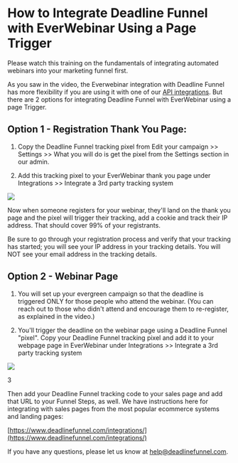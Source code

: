 # How to Integrate Deadline Funnel with EverWebinar Using a Page Trigger

Please watch this training on the fundamentals of integrating automated webinars into your marketing funnel first.

As you saw in the video, the Everwebinar integration with Deadline Funnel has more flexibility if you are using it with one of our [API integrations](https://documentation.deadlinefunnel.com/article/330-how-to-%20integrate-deadline-funnel-with-everwebinar). But there are 2 options for integrating Deadline Funnel with EverWebinar using a page Trigger.

## Option 1 - Registration Thank You Page:

1. Copy the Deadline Funnel tracking pixel from Edit your campaign &gt;&gt; Settings &gt;&gt; What you will do is get the pixel from the Settings section in our admin.

2. Add this tracking pixel to your EverWebinar thank you page under Integrations &gt;&gt; Integrate a 3rd party tracking system

![](https://s3.amazonaws.com/helpscout.net/docs/assets/53974d6ce4b0c76107b109d1/images/5e4edcb12c7d3a7e9ae810f5/file-YBebyEPM0p.jpg)

Now when someone registers for your webinar, they'll land on the thank you page and the pixel will trigger their tracking, add a cookie and track their IP address. That should cover 99% of your registrants.

Be sure to go through your registration process and verify that your tracking has started; you will see your IP address in your tracking details. You will NOT see your email address in the tracking details.

## Option 2 - Webinar Page

1. You will set up your evergreen campaign so that the deadline is triggered ONLY for those people who attend the webinar. \(You can reach out to those who didn't attend and encourage them to re-register, as explained in the video.\)

2. You'll trigger the deadline on the webinar page using a Deadline Funnel "pixel". Copy your Deadline Funnel tracking pixel and add it to your webpage page in EverWebinar under Integrations &gt;&gt; Integrate a 3rd party tracking system

![](https://s3.amazonaws.com/helpscout.net/docs/assets/53974d6ce4b0c76107b109d1/images/5e4edccc2c7d3a7e9ae810f7/file-qCaL5eM8p6.jpg)

3

Then add your Deadline Funnel tracking code to your sales page and add that URL to your Funnel Steps, as well. We have instructions here for integrating with sales pages from the most popular ecommerce systems and landing pages:

[https://www.deadlinefunnel.com/integrations/](https://www.deadlinefunnel.com/integrations/)

If you have any questions, please let us know at [help@deadlinefunnel.com](mailto:mailto:help@deadlinefunnel.com).

